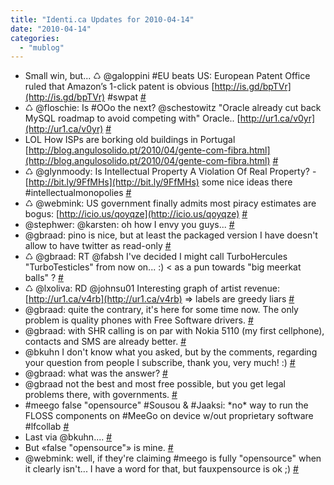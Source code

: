 ```yaml
---
title: "Identi.ca Updates for 2010-04-14"
date: "2010-04-14"
categories: 
  - "mublog"
---
```


- Small win, but... ♺ @galoppini #EU beats US: European Patent Office ruled that Amazon’s 1-click patent is obvious [http://is.gd/bpTVr](http://is.gd/bpTVr) #swpat [#](http://identi.ca/notice/28481209)
- ♺ @floschie: Is #OOo the next? @schestowitz "Oracle already cut back MySQL roadmap to avoid competing with" Oracle.. [http://ur1.ca/v0yr](http://ur1.ca/v0yr) [#](http://identi.ca/notice/28511998)
- LOL How ISPs are borking old buildings in Portugal [http://blog.angulosolido.pt/2010/04/gente-com-fibra.html](http://blog.angulosolido.pt/2010/04/gente-com-fibra.html) [#](http://identi.ca/notice/28514410)
- ♺ @glynmoody: Is Intellectual Property A Violation Of Real Property? - [http://bit.ly/9FfMHs](http://bit.ly/9FfMHs) some nice ideas there #intellectualmonopolies [#](http://identi.ca/notice/28526274)
- ♺ @webmink: US government finally admits most piracy estimates are bogus: [http://icio.us/qoyqze](http://icio.us/qoyqze) [#](http://identi.ca/notice/28551326)
- @stephwer: @karsten: oh how I envy you guys... [#](http://identi.ca/notice/28551617)
- @gbraad: pino is nice, but at least the packaged version I have doesn't allow to have twitter as read-only [#](http://identi.ca/notice/28552546)
- ♺ @gbraad: RT @fabsh I've decided I might call TurboHercules "TurboTesticles" from now on... :) < as a pun towards "big meerkat balls" ? [#](http://identi.ca/notice/28553163)
- ♺ @lxoliva: RD @johnsu01 Interesting graph of artist revenue: [http://ur1.ca/v4rb](http://ur1.ca/v4rb) => labels are greedy liars [#](http://identi.ca/notice/28560330)
- @gbraad: quite the contrary, it's here for some time now. The only problem is quality phones with Free Software drivers. [#](http://identi.ca/notice/28565619)
- @gbraad: with SHR calling is on par with Nokia 5110 (my first cellphone), contacts and SMS are already better. [#](http://identi.ca/notice/28565738)
- @bkuhn I don't know what you asked, but by the comments, regarding your question from people I subscribe, thank you, very much! :) [#](http://identi.ca/notice/28565781)
- @gbraad: what was the answer? [#](http://identi.ca/notice/28565986)
- @gbraad not the best and most free possible, but you get legal problems there, with governments. [#](http://identi.ca/notice/28566554)
- #meego false "opensource" #Sousou & #Jaaksi: \*no\* way to run the FLOSS components on #MeeGo on device w/out proprietary software #lfcollab [#](http://identi.ca/notice/28566654)
- Last via @bkuhn.... [#](http://identi.ca/notice/28566664)
- But «false "opensource"» is mine. [#](http://identi.ca/notice/28566677)
- @webmink: well, if they're claiming #meego is fully "opensource" when it clearly isn't... I have a word for that, but fauxpensource is ok ;) [#](http://identi.ca/notice/28567773)
